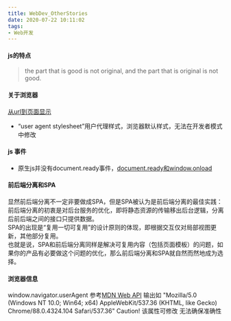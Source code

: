 ```yaml
---
title: WebDev_OtherStories
date: 2020-07-22 10:11:02
tags:
- Web开发
---
```

#### js的特点
> the part that is good is not original, and the part that is original is not good.

#### 关于浏览器
[从url到页面显示](https://juejin.im/post/5aa5cb846fb9a028e25d2fb1)

+ “user agent stylesheet”用户代理样式，浏览器默认样式，无法在开发者模式中修改

#### js 事件

+ 原生js并没有document.ready事件，[document.ready和window.onload](https://segmentfault.com/a/1190000016574288)

#### 前后端分离和SPA
显然前后端分离不一定非要做成SPA，但是SPA被认为是前后端分离的最佳实践：
前后端分离的初衷是对后台服务的优化，即将静态资源的传输移出后台逻辑，分离后前后端之间的接口只提供数据。<br>
SPA的出现是“复用一切可复用”的设计原则的体现，即根据交互仅对局部视图更新，其他部分复用。<br>
也就是说，SPA和前后端分离同样是解决可复用内容（包括页面模板）的问题，如果你的产品有必要做这个问题的优化，那么前后端分离和SPA就自然而然地成为选择。

#### 浏览器信息
window.navigator.userAgent 参考[MDN Web API](https://developer.mozilla.org/zh-CN/docs/Web/API/NavigatorID/userAgent)
输出如 "Mozilla/5.0 (Windows NT 10.0; Win64; x64) AppleWebKit/537.36 (KHTML, like Gecko) Chrome/88.0.4324.104 Safari/537.36"
Caution! 该属性可修改 无法确保准确性
